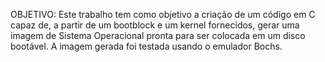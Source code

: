 
OBJETIVO:
Este trabalho tem como objetivo a criação de um código em C capaz de, a partir de um bootblock
e um kernel fornecidos, gerar uma imagem de Sistema Operacional pronta para ser colocada em um
disco bootável. A imagem gerada foi testada usando o emulador Bochs.
